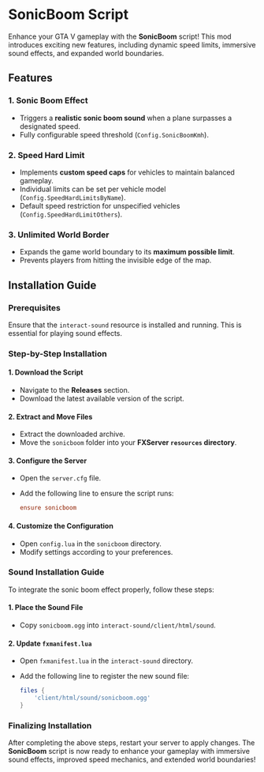 # SonicBoom Script

Enhance your GTA V gameplay with the **SonicBoom** script! This mod introduces exciting new features, including dynamic speed limits, immersive sound effects, and expanded world boundaries.

## Features

### 1. Sonic Boom Effect

- Triggers a **realistic sonic boom sound** when a plane surpasses a designated speed.
- Fully configurable speed threshold (`Config.SonicBoomKmh`).

### 2. Speed Hard Limit

- Implements **custom speed caps** for vehicles to maintain balanced gameplay.
- Individual limits can be set per vehicle model (`Config.SpeedHardLimitsByName`).
- Default speed restriction for unspecified vehicles (`Config.SpeedHardLimitOthers`).

### 3. Unlimited World Border

- Expands the game world boundary to its **maximum possible limit**.
- Prevents players from hitting the invisible edge of the map.

## Installation Guide

### Prerequisites

Ensure that the `interact-sound` resource is installed and running. This is essential for playing sound effects.

### Step-by-Step Installation

#### 1. Download the Script

- Navigate to the **Releases** section.
- Download the latest available version of the script.

#### 2. Extract and Move Files

- Extract the downloaded archive.
- Move the `sonicboom` folder into your **FXServer `resources` directory**.

#### 3. Configure the Server

- Open the `server.cfg` file.
- Add the following line to ensure the script runs:

  ```ini
  ensure sonicboom
  ```

#### 4. Customize the Configuration

- Open `config.lua` in the `sonicboom` directory.
- Modify settings according to your preferences.

### Sound Installation Guide

To integrate the sonic boom effect properly, follow these steps:

#### 1. Place the Sound File

- Copy `sonicboom.ogg` into `interact-sound/client/html/sound`.

#### 2. Update `fxmanifest.lua`

- Open `fxmanifest.lua` in the `interact-sound` directory.
- Add the following line to register the new sound file:

  ```lua
  files {
      'client/html/sound/sonicboom.ogg'
  }
  ```

### Finalizing Installation

After completing the above steps, restart your server to apply changes. The **SonicBoom** script is now ready to enhance your gameplay with immersive sound effects, improved speed mechanics, and extended world boundaries!
